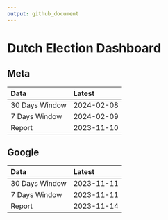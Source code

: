 ```yaml
---
output: github_document
---
```


# Dutch Election Dashboard



## Meta


|Data           |Latest     |
|:--------------|:----------|
|30 Days Window |2024-02-08 |
|7 Days Window  |2024-02-09 |
|Report         |2023-11-10 |

## Google


|Data           |Latest     |
|:--------------|:----------|
|30 Days Window |2023-11-11 |
|7 Days Window  |2023-11-11 |
|Report         |2023-11-14 |
